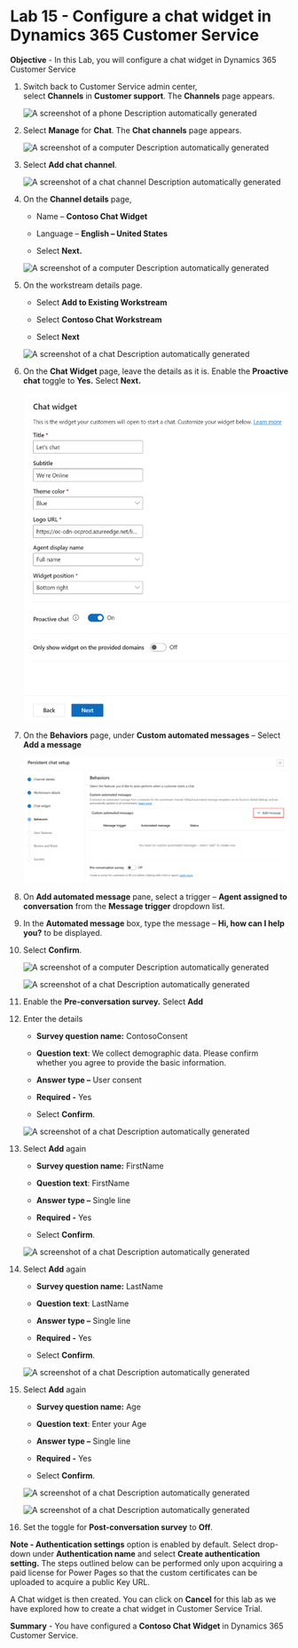 # Lab 15 - Configure a chat widget in Dynamics 365 Customer Service

**Objective** - In this Lab, you will configure a chat widget in Dynamics 365 Customer Service

1.  Switch back to Customer Service admin center, select **Channels** in **Customer support**.
    The **Channels** page appears.

    ![A screenshot of a phone Description automatically
generated](./media/media16/image11.png)

2.  Select **Manage** for **Chat**. The **Chat channels** page appears.

    ![A screenshot of a computer Description automatically
generated](./media/media16/image12.png)

3.  Select **Add chat channel**.

    ![A screenshot of a chat channel Description automatically
generated](./media/media16/image13.png)

4.  On the **Channel details** page,

    - Name – **Contoso Chat Widget**

    - Language – **English – United States**

    - Select **Next.**

    ![A screenshot of a computer Description automatically
generated](./media/media16/image14.png)

5.  On the workstream details page.

    - Select **Add to Existing Workstream**

    - Select **Contoso Chat Workstream**

    - Select **Next**

    ![A screenshot of a chat Description automatically
generated](./media/media16/image15.png)

6.  On the **Chat Widget** page, leave the details as it is. Enable the
    **Proactive chat** toggle to **Yes.** Select **Next.**

    ![](./media/media16/image16.png)

7.  On the **Behaviors** page, under **Custom automated messages** –
    Select **Add a message**

    ![](./media/media16/image17.png)

8.  On **Add automated message** pane, select a trigger – **Agent
    assigned to conversation** from the **Message trigger** dropdown
    list.

9.  In the **Automated message** box, type the message – **Hi, how can I
    help you?** to be displayed.

10.  Select **Confirm**.

     ![A screenshot of a computer Description automatically
        generated](./media/media16/image18.png)

      ![A screenshot of a chat Description automatically
generated](./media/media16/image19.png)

11.  Enable the **Pre-conversation survey.** Select **Add**

12.  Enter the details

     -  **Survey question name:** ContosoConsent

     - **Question text**: We collect demographic data. Please confirm
      whether you agree to provide the basic information.

     - **Answer type –** User consent

     - **Required -** Yes

     - Select **Confirm**.

     ![A screenshot of a chat Description automatically
generated](./media/media16/image20.png)

13.  Select **Add** again

     - **Survey question name:** FirstName

     - **Question text**: FirstName

     - **Answer type –** Single line

     - **Required -** Yes

     - Select **Confirm**.

     ![A screenshot of a chat Description automatically
generated](./media/media16/image21.png)

14.  Select **Add** again

     - **Survey question name:** LastName

     - **Question text**: LastName

     - **Answer type –** Single line

     - **Required -** Yes

     - Select **Confirm**.

     ![A screenshot of a chat Description automatically
generated](./media/media16/image22.png)

15.  Select **Add** again

     - **Survey question name:** Age

     - **Question text**: Enter your Age

     - **Answer type –** Single line

     - **Required -** Yes

     - Select **Confirm**.

     ![A screenshot of a chat Description automatically
generated](./media/media16/image23.png)

     ![A screenshot of a chat Description automatically
generated](./media/media16/image24.png)

16. Set the toggle for **Post-conversation survey** to **Off**.

**Note - Authentication settings** option is enabled by default. Select
drop-down under **Authentication name** and select **Create
authentication setting.** The steps outlined below can be performed only
upon acquiring a paid license for Power Pages so that the custom
certificates can be uploaded to acquire a public Key URL.

A Chat widget is then created. You can click on **Cancel** for this lab
as we have explored how to create a chat widget in Customer Service
Trial.

**Summary** - You have configured a **Contoso Chat Widget** in Dynamics 365 Customer Service.


